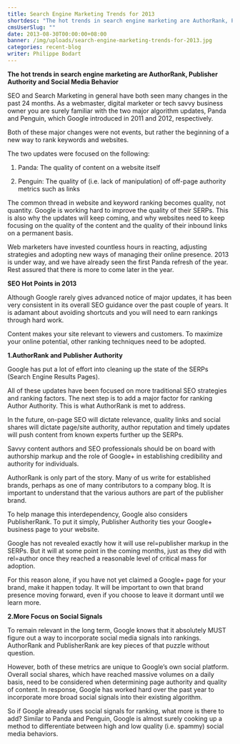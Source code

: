 ```yaml
---
title: Search Engine Marketing Trends for 2013
shortdesc: "The hot trends in search engine marketing are AuthorRank, Publisher Authority and Social Media Behavior  SEO and Search Marketing in general have both seen many changes in the past 24 months. As a webmaster, digital marketer or tech savvy business owner you are surely familiar with the two major algorithm updates, Panda and Penguin, which Google introduced in 2011 and 2012, respectively. Both of these major changes were not events, but rather the beginning of a new way to rank keywords and websites.  "
cmsUserSlug: ""
date: 2013-08-30T00:00:00+08:00
banner: /img/uploads/search-engine-marketing-trends-for-2013.jpg
categories: recent-blog
writer: Philippe Bodart
---
```


**The hot trends in search engine marketing are AuthorRank, Publisher Authority and Social Media Behavior**

SEO and Search Marketing in general have both seen many changes in the past 24 months. As a webmaster, digital marketer or tech savvy business owner you are surely familiar with the two major algorithm updates, Panda and Penguin, which Google introduced in 2011 and 2012, respectively.

Both of these major changes were not events, but rather the beginning of a new way to rank keywords and websites.

The two updates were focused on the following:

1. Panda: The quality of content on a website itself

2. Penguin: The quality of (i.e. lack of manipulation) of off-page authority metrics such as links

The common thread in website and keyword ranking becomes quality, not quantity. Google is working hard to improve the quality of their SERPs. This is also why the updates will keep coming, and why websites need to keep focusing on the quality of the content and the quality of their inbound links on a permanent basis.

Web marketers have invested countless hours in reacting, adjusting strategies and adopting new ways of managing their online presence. 2013 is under way, and we have already seen the first Panda refresh of the year. Rest assured that there is more to come later in the year.
 
**SEO Hot Points in 2013**

Although Google rarely gives advanced notice of major updates, it has been very consistent in its overall SEO guidance over the past couple of years. It is adamant about avoiding shortcuts and you will need to earn rankings through hard work.

Content makes your site relevant to viewers and customers. To maximize your online potential, other ranking techniques need to be adopted.
 
**1.AuthorRank and Publisher Authority**

Google has put a lot of effort into cleaning up the state of the SERPs (Search Engine Results Pages).

All of these updates have been focused on more traditional SEO strategies and ranking factors. The next step is to add a major factor for ranking Author Authority. This is what AuthorRank is met to address.

In the future, on-page SEO will dictate relevance, quality links and social shares will dictate page/site authority, author reputation and timely updates will push content from known experts further up the SERPs.

Savvy content authors and SEO professionals should be on board with authorship markup and the role of Google+ in establishing credibility and authority for individuals.

AuthorRank is only part of the story. Many of us write for established brands, perhaps as one of many contributors to a company blog. It is important to understand that the various authors are part of the publisher brand.

To help manage this interdependency, Google also considers PublisherRank. To put it simply, Publisher Authority ties your Google+ business page to your website.

Google has not revealed exactly how it will use rel=publisher markup in the SERPs. But it will at some point in the coming months, just as they did with rel=author once they reached a reasonable level of critical mass for adoption.

For this reason alone, if you have not yet claimed a Google+ page for your brand, make it happen today. It will be important to own that brand presence moving forward, even if you choose to leave it dormant until we learn more.
 
**2.More Focus on Social Signals**

To remain relevant in the long term, Google knows that it absolutely MUST figure out a way to incorporate social media signals into rankings. AuthorRank and PublisherRank are key pieces of that puzzle without question.

However, both of these metrics are unique to Google’s own social platform. Overall social shares, which have reached massive volumes on a daily basis, need to be considered when determining page authority and quality of content. In response, Google has worked hard over the past year to incorporate more broad social signals into their existing algorithm.

So if Google already uses social signals for ranking, what more is there to add? Similar to Panda and Penguin, Google is almost surely cooking up a method to differentiate between high and low quality (i.e. spammy) social media behaviors.